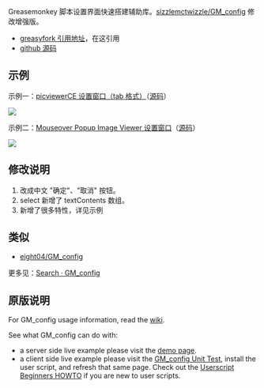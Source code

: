 Greasemonkey 脚本设置界面快速搭建辅助库。[sizzlemctwizzle/GM_config](https://github.com/sizzlemctwizzle/GM_config) 修改增强版。

- [greasyfork 引用地址](https://greasyfork.org/zh-CN/scripts/6158-gm-config-cn)，在这引用
- [github 源码](https://github.com/ywzhaiqi/GM_config)

## 示例

示例一：[picviewerCE 设置窗口（tab 格式）][example_picviewerCE.html]（[源码][raw_picviewerCE.html]）

![][example_picviewerCE.jpg]

示例二：[Mouseover Popup Image Viewer 设置窗口][example_MPIV.html]（[源码][raw_MPIV.html]）

![][example_MPIV.jpg]

## 修改说明

1. 改成中文 "确定"、"取消" 按钮。
2. select 新增了 textContents 数组。
4. 新增了很多特性，详见示例

## 类似

- [eight04/GM_config](https://github.com/eight04/GM_config)

更多见：[Search · GM_config](https://github.com/search?q=GM_config&ref=opensearch)


## 原版说明

For GM_config usage information, read the [wiki](https://github.com/sizzlemctwizzle/GM_config/wiki/).

See what GM_config can do with:

* a server side live example please visit the [demo page](https://sizzlemctwizzle.github.io/GM_config/).
* a client side live example please visit the [GM_config Unit Test](https://openuserjs.org/scripts/sizzle/The_GM_config_Unit_Test), install the user script, and refresh that same page. Check out the [Userscript Beginners HOWTO](https://openuserjs.org/about/Userscript-Beginners-HOWTO) if you are new to user scripts.


[example_picviewerCE.html]: http://rawgit.com/ywzhaiqi/GM_config/master/example/picviewerCE.html
[example_picviewerCE.jpg]: https://github.com/ywzhaiqi/GM_config/raw/master/docs/example_picviewerCE.jpg
[raw_picviewerCE.html]: https://github.com/ywzhaiqi/GM_config/blob/master/example/picviewerCE.html
[example_MPIV.html]: http://rawgit.com/ywzhaiqi/GM_config/master/example/Mouseover_Popup_Image_Viewer.html
[example_MPIV.jpg]: https://github.com/ywzhaiqi/GM_config/raw/master/docs/example_Mouseover_Popup_Image_Viewer.jpg
[raw_MPIV.html]: https://github.com/ywzhaiqi/GM_config/blob/master/example/Mouseover_Popup_Image_Viewer.html